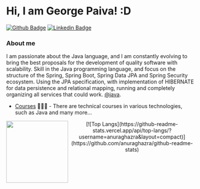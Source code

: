 # Hi, I am George Paiva! :D

[![Github Badge](https://img.shields.io/badge/-Github-000?style=flat-square&logo=Github&logoColor=white&link=https://github.com/GeorgePaiva)](https://github.com/GeorgePaiva)
[![Linkedin Badge](https://img.shields.io/badge/-LinkedIn-blue?style=flat-square&logo=Linkedin&logoColor=white&link=https://www.linkedin.com/in/george-paiva-264a45164/)](https://www.linkedin.com/in/george-paiva-264a45164/)

### About me
I am passionate about the Java language, and I am constantly evolving to bring the best proposals for the development of quality software with scalability. Skill in the Java programming language, and focus on the structure of the Spring, Spring Boot, Spring Data JPA and Spring Security ecosystem. Using the JPA specification, with implementation of HIBERNATE for data persistence and relational mapping, running and completely organizing all services that could work. [@java](https://www.java.com/pt-BR/).

- [Courses](https://cursos.alura.com.br/user/george-paiva15) 👨🏼‍🏫 - There are technical courses in various technologies, such as Java and many more...

<p align="left">
  <a href="https://github.com/anuraghazra/github-readme-stats">
    <img
      align="left"
      height="165"
      src="https://github-readme-stats.vercel.app/api?username=georgepaiva&count_private=true&show_icons=true&custom_title=Github%20Status&hide=issues&theme=radical"
    />
  </a>
</p>

<p align= "center">
  [![Top Langs](https://github-readme-stats.vercel.app/api/top-langs/?username=anuraghazra&layout=compact)](https://github.com/anuraghazra/github-readme-stats)
</p>




